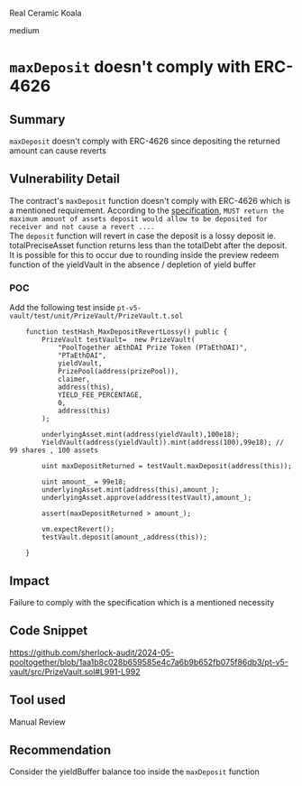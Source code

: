 Real Ceramic Koala

medium

# `maxDeposit` doesn't comply with ERC-4626

## Summary
`maxDeposit` doesn't comply with ERC-4626 since depositing the returned amount can cause reverts

## Vulnerability Detail
The contract's `maxDeposit` function doesn't comply with ERC-4626 which is a mentioned requirement. 
According to the [specification](https://eips.ethereum.org/EIPS/eip-4626#maxdeposit), `MUST return the maximum amount of assets deposit would allow to be deposited for receiver and not cause a revert ....`  
The `deposit` function will revert in case the deposit is a lossy deposit ie. totalPreciseAsset function returns less than the totalDebt after the deposit. It is possible for this to occur due to rounding inside the preview redeem function of the yieldVault in the absence / depletion of yield buffer

### POC
Add the following test inside `pt-v5-vault/test/unit/PrizeVault/PrizeVault.t.sol`

```solidity
    function testHash_MaxDepositRevertLossy() public {
        PrizeVault testVault=  new PrizeVault(
            "PoolTogether aEthDAI Prize Token (PTaEthDAI)",
            "PTaEthDAI",
            yieldVault,
            PrizePool(address(prizePool)),
            claimer,
            address(this),
            YIELD_FEE_PERCENTAGE,
            0,
            address(this)
        );

        underlyingAsset.mint(address(yieldVault),100e18);
        YieldVault(address(yieldVault)).mint(address(100),99e18); // 99 shares , 100 assets

        uint maxDepositReturned = testVault.maxDeposit(address(this));

        uint amount_ = 99e18;
        underlyingAsset.mint(address(this),amount_);
        underlyingAsset.approve(address(testVault),amount_);

        assert(maxDepositReturned > amount_);

        vm.expectRevert();
        testVault.deposit(amount_,address(this));

    }
```

## Impact
Failure to comply with the specification which is a mentioned necessity

## Code Snippet
https://github.com/sherlock-audit/2024-05-pooltogether/blob/1aa1b8c028b659585e4c7a6b9b652fb075f86db3/pt-v5-vault/src/PrizeVault.sol#L991-L992

## Tool used
Manual Review

## Recommendation
Consider the yieldBuffer balance too inside the `maxDeposit` function